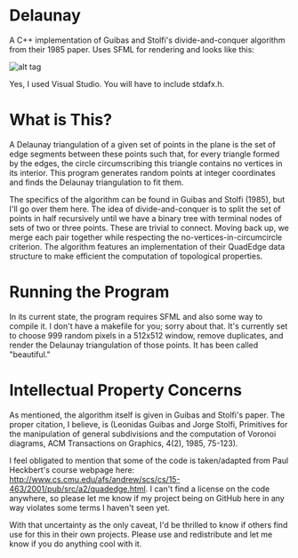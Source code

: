 # Delaunay
A C++ implementation of Guibas and Stolfi's divide-and-conquer algorithm from their 1985 paper. Uses SFML for rendering and looks like this:

![alt tag](http://i.imgur.com/WZOAxow.png)

Yes, I used Visual Studio. You will have to include stdafx.h.

# What is This?
A Delaunay triangulation of a given set of points in the plane is the set of edge segments between these points such that, for every triangle formed by the edges, the circle circumscribing this triangle contains no vertices in its interior. This program generates random points at integer coordinates and finds the Delaunay triangulation to fit them.

The specifics of the algorithm can be found in Guibas and Stolfi (1985), but I'll go over them here. The idea of divide-and-conquer is to split the set of points in half recursively until we have a binary tree with terminal nodes of sets of two or three points. These are trivial to connect. Moving back up, we merge each pair together while respecting the no-vertices-in-circumcircle criterion. The algorithm features an implementation of their QuadEdge data structure to make efficient the computation of topological properties.

# Running the Program

In its current state, the program requires SFML and also some way to compile it. I don't have a makefile for you; sorry about that. It's currently set to choose 999 random pixels in a 512x512 window, remove duplicates, and render the Delaunay triangulation of those points. It has been called "beautiful."

# Intellectual Property Concerns

As mentioned, the algorithm itself is given in Guibas and Stolfi's paper. The proper citation, I believe, is (Leonidas Guibas and Jorge Stolfi, Primitives for the manipulation of general subdivisions and the computation of Voronoi diagrams, ACM Transactions on Graphics, 4(2), 1985, 75-123).

I feel obligated to mention that some of the code is taken/adapted from Paul Heckbert's course webpage here: http://www.cs.cmu.edu/afs/andrew/scs/cs/15-463/2001/pub/src/a2/quadedge.html. I can't find a license on the code anywhere, so please let me know if my project being on GitHub here in any way violates some terms I haven't seen yet.

With that uncertainty as the only caveat, I'd be thrilled to know if others find use for this in their own projects. Please use and redistribute and let me know if you do anything cool with it.
